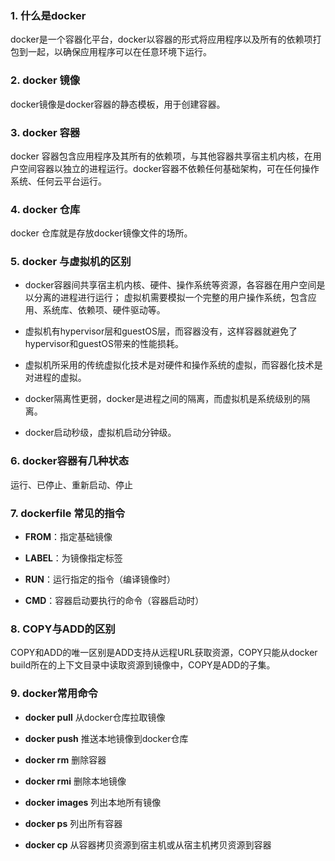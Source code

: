 ### 1. 什么是docker

docker是一个容器化平台，docker以容器的形式将应用程序以及所有的依赖项打包到一起，以确保应用程序可以在任意环境下运行。

### 2. docker 镜像

docker镜像是docker容器的静态模板，用于创建容器。

### 3. docker 容器

docker 容器包含应用程序及其所有的依赖项，与其他容器共享宿主机内核，在用户空间容器以独立的进程运行。docker容器不依赖任何基础架构，可在任何操作系统、任何云平台运行。

### 4. docker 仓库

docker 仓库就是存放docker镜像文件的场所。

### 5. docker 与虚拟机的区别

+ docker容器间共享宿主机内核、硬件、操作系统等资源，各容器在用户空间是以分离的进程进行运行； 虚拟机需要模拟一个完整的用户操作系统，包含应用、系统库、依赖项、硬件驱动等。

+ 虚拟机有hypervisor层和guestOS层，而容器没有，这样容器就避免了hypervisor和guestOS带来的性能损耗。

+ 虚拟机所采用的传统虚拟化技术是对硬件和操作系统的虚拟，而容器化技术是对进程的虚拟。

+ docker隔离性更弱，docker是进程之间的隔离，而虚拟机是系统级别的隔离。

+ docker启动秒级，虚拟机启动分钟级。

### 6. docker容器有几种状态

运行、已停止、重新启动、停止

### 7. dockerfile 常见的指令

+ **FROM**：指定基础镜像

+ **LABEL**：为镜像指定标签

+ **RUN**：运行指定的指令（编译镜像时）

+ **CMD**：容器启动要执行的命令（容器启动时）

### 8. COPY与ADD的区别

COPY和ADD的唯一区别是ADD支持从远程URL获取资源，COPY只能从docker build所在的上下文目录中读取资源到镜像中，COPY是ADD的子集。

### 9. docker常用命令

+ **docker pull** 从docker仓库拉取镜像

+ **docker push** 推送本地镜像到docker仓库

+ **docker rm** 删除容器

+ **docker rmi** 删除本地镜像

+ **docker images** 列出本地所有镜像

+ **docker ps** 列出所有容器

+ **docker cp** 从容器拷贝资源到宿主机或从宿主机拷贝资源到容器







